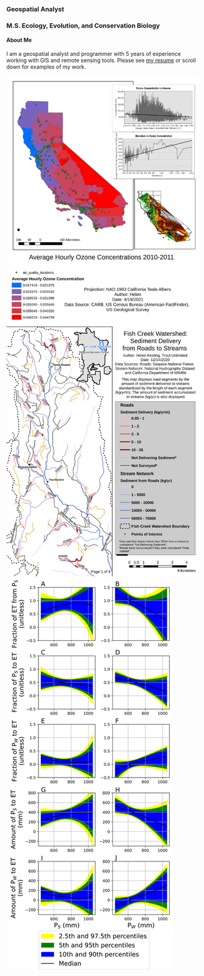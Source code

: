 
### Geospatial Analyst
### M.S. Ecology, Evolution, and Conservation Biology

#### About Me
I am a geospatial analyst and programmer with 5 years of experience working with GIS and remote sensing tools. Please see <a href="https://github.com/hmkesting/hmkesting.github.io/blob/main/assets/images/KestingResume.pdf" target="_blank">my resume</a> or scroll down for examples of my work.

![Map of ozone concentrations](/assets/images/CourseraOzone.svg)
![Roads decommissioning project](/assets/images/SequoiaRoadsDecom_CVD.svg)
![Bootstrapping numerical solution figures to show precipitation partitioning](/assets/images/ETpartitioning.svg)
